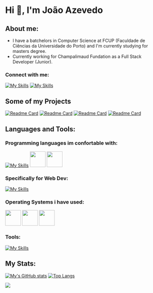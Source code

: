 # Hi 👋, I'm João Azevedo 

## About me:
- I have a batchelors in Computer Science at FCUP (Faculdade de Ciências da Universidade do Porto) and I'm currently studying for masters degree.
- Currently working for Champalimaud Fundation as a Full Stack Developer (Junior).

### Connect with me:
[![My Skills](https://skillicons.dev/icons?i=instagram)](https://www.instagram.com/azevedo76_/)
[![My Skills](https://skillicons.dev/icons?i=twitter)](https://twitter.com/Azevedo76_)
<!-- [![My Skills](https://skillicons.dev/icons?i=linkedin)]() -->
<!-- [![My Skills](https://skillicons.dev/icons?i=email)]() -->

## Some of my Projects
[![Readme Card](https://github-readme-stats.vercel.app/api/pin/?username=Azeved00&repo=.files&theme=github_dark_dimmed)](https://github.com/Azeved00/.files)
[![Readme Card](https://github-readme-stats.vercel.app/api/pin/?username=Azeved00&repo=teeny-sddm&theme=github_dark_dimmed)](https://github.com/Azeved00/teeny-sddm)
[![Readme Card](https://github-readme-stats.vercel.app/api/pin/?username=Azeved00&repo=CPProblems&theme=github_dark_dimmed)](https://github.com/Azeved00/CPProblems)
[![Readme Card](https://github-readme-stats.vercel.app/api/pin/?username=Azeved00&repo=MEH&theme=github_dark_dimmed)](https://github.com/Azeved00/MEH)


## Languages and Tools:
### Programming languages im confortable with:

[![My Skills](https://skillicons.dev/icons?i=c,cpp,haskell,java,bash,python,lua,markdown)]()
<span>
 <img width=50 height=50 src="https://cdn.jsdelivr.net/gh/devicons/devicon/icons/nixos/nixos-original.svg" />
 <img width=50 height=50 src="https://cdn.jsdelivr.net/gh/devicons/devicon/icons/latex/latex-original.svg" />
</span>
          
### Specifically for Web Dev:

[![My Skills](https://skillicons.dev/icons?i=cs,js,html,css,bootstrap,jquery,dotnet)]()

### Operating Systems i have used:

<span>
  <img width=50 height=50 src="https://cdn.jsdelivr.net/gh/devicons/devicon/icons/nixos/nixos-plain-wordmark.svg" />
  <img width=50 height=50 src="https://cdn.jsdelivr.net/gh/devicons/devicon/icons/ubuntu/ubuntu-plain-wordmark.svg" />
  <img width=50 height=50 src="https://cdn.jsdelivr.net/gh/devicons/devicon/icons/debian/debian-original.svg" />
</span>
  
### Tools:

[![My Skills](https://skillicons.dev/icons?i=vim,neovim,visualstudio,postman)]()

## My Stats:

[![My's GitHub stats](https://github-readme-stats.vercel.app/api?username=Azeved00&show_icons=true&theme=github_dark_dimmed&count_private=true)](https://github.com/anuraghazra/github-readme-stats)
[![Top Langs](https://github-readme-stats.vercel.app/api/top-langs/?username=Azeved00&layout=compact&theme=github_dark_dimmed)](https://github.com/anuraghazra/github-readme-stats)




![](https://hit.yhype.me/github/profile?user_id=62391524)
